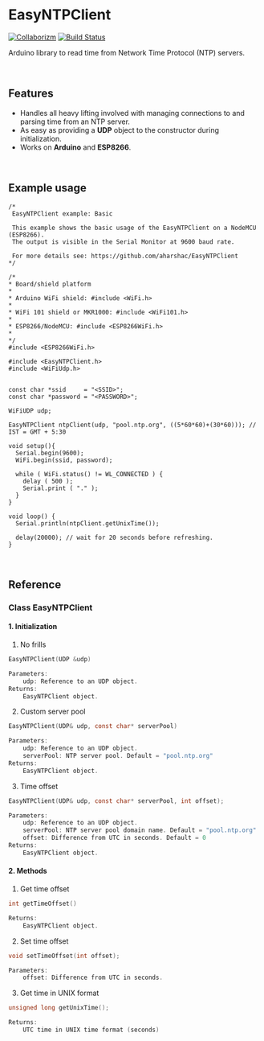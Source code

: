 # EasyNTPClient 

[![Collaborizm](https://img.shields.io/badge/Collaborizm-Join%20now-blue.svg)](https://www.collaborizm.com/)
[![Build Status](https://travis-ci.org/aharshac/EasyNTPClient.svg?branch=master)](https://travis-ci.org/aharshac/EasyNTPClient)    

Arduino library to read time from Network Time Protocol (NTP) servers.

&nbsp;

## Features
- Handles all heavy lifting involved with managing connections to and parsing time from an NTP server.
- As easy as providing a **UDP** object to the constructor during initialization.
- Works on **Arduino** and **ESP8266**.

&nbsp;

## Example usage
```
/*
 EasyNTPClient example: Basic

 This example shows the basic usage of the EasyNTPClient on a NodeMCU (ESP8266).
 The output is visible in the Serial Monitor at 9600 baud rate.

 For more details see: https://github.com/aharshac/EasyNTPClient
*/

/* 
* Board/shield platform 
*
* Arduino WiFi shield: #include <WiFi.h>
*
* WiFi 101 shield or MKR1000: #include <WiFi101.h>
*
* ESP8266/NodeMCU: #include <ESP8266WiFi.h>
*
*/
#include <ESP8266WiFi.h>

#include <EasyNTPClient.h>
#include <WiFiUdp.h>


const char *ssid     = "<SSID>";
const char *password = "<PASSWORD>";

WiFiUDP udp;

EasyNTPClient ntpClient(udp, "pool.ntp.org", ((5*60*60)+(30*60))); // IST = GMT + 5:30

void setup(){
  Serial.begin(9600);
  WiFi.begin(ssid, password);

  while ( WiFi.status() != WL_CONNECTED ) {
    delay ( 500 );
    Serial.print ( "." );
  }
}

void loop() {
  Serial.println(ntpClient.getUnixTime());
  
  delay(20000); // wait for 20 seconds before refreshing.
}
```

&nbsp;

## Reference
### Class **EasyNTPClient**
#### 1. Initialization ####
1. No frills 
```c
EasyNTPClient(UDP &udp)

Parameters:
    udp: Reference to an UDP object.
Returns:
    EasyNTPClient object.
```

2. Custom server pool 
```c
EasyNTPClient(UDP& udp, const char* serverPool)

Parameters:
    udp: Reference to an UDP object.
	serverPool: NTP server pool. Default = "pool.ntp.org"
Returns:
    EasyNTPClient object.
```

3. Time offset
```c
EasyNTPClient(UDP& udp, const char* serverPool, int offset);

Parameters:
    udp: Reference to an UDP object.
	serverPool: NTP server pool domain name. Default = "pool.ntp.org"
	offset: Difference from UTC in seconds. Default = 0
Returns:
    EasyNTPClient object.
```

#### 2. Methods ###    
1. Get time offset
```c
int getTimeOffset()

Returns:
    EasyNTPClient object.
```

2. Set time offset
```c
void setTimeOffset(int offset);

Parameters:
    offset: Difference from UTC in seconds.
```

3. Get time in UNIX format
```c
unsigned long getUnixTime();

Returns:
    UTC time in UNIX time format (seconds)
```